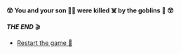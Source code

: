 **😲 You and your son 👦🏻 were killed ☠️ by the goblins 👺 😲**

  ***THE END*** 🎬

- [Restart the game 🔁](../begin-journey.md)